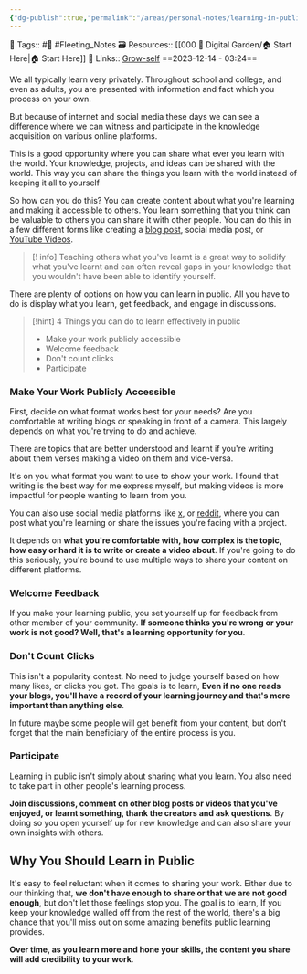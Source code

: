 ```yaml
---
{"dg-publish":true,"permalink":"/areas/personal-notes/learning-in-public/","dgPassFrontmatter":true,"noteIcon":"3","created":"2023-12-14T03:24:01.304+05:30","updated":"2023-12-24T21:43:41.866+05:30"}
---
```


🧶 Tags:: #🌱  #Fleeting_Notes 
🗃 Resources:: [[000 🏡 Digital Garden/🏠 Start Here\|🏠 Start Here]]
🔗 Links:: [Grow-self](https://grow-self.com/learning-in-public/)
==2023-12-14 - 03:24==

We all typically learn very privately. Throughout school and college, and even as adults, you are presented with information and fact which you process on your own.

But because of internet and social media these days we can see a difference where we can witness and participate in the knowledge acquisition on various online platforms.

This is a good opportunity where you can share what ever you learn with the world. Your knowledge, projects, and ideas can be shared with the world. This way you can share the things you learn with the world instead of keeping it all to yourself

So how can you do this? You can create content about what you're learning and making it accessible to others. You learn something that you think can be valuable to others you can share it with other people. You can do this in a few different forms like creating a [blog post](https://exiasgarden.pages.dev), social media post, or [YouTube Videos](https://youtube.com/@naamnahihai).

>[! info] Teaching others what you've learnt is a great way to solidify what you've learnt and can often reveal gaps in your knowledge that you wouldn't have been able to identify yourself.

There are plenty of options on how you can learn in public. All you have to do is display what you learn, get feedback, and engage in discussions.

> [!hint] 4 Things you can do to learn effectively in public
> - Make your work publicly accessible
> - Welcome feedback
> - Don't count clicks
> - Participate
### Make Your Work Publicly Accessible
First, decide on what format works best for your needs? Are you comfortable at writing blogs or speaking in front of a camera. This largely depends on what you're trying to do and achieve.

There are topics that are better understood and learnt if you're writing about them verses making a video on them and vice-versa.

It's on you what format you want to use to show your work. I found that writing is the best way for me express myself, but making videos is more impactful for people wanting to learn from you.

You can also use social media platforms like [x](https://twitter.com), or [reddit](https://reddit.com), where you can post what you're learning or share the issues you're facing with a project.

It depends on **what you're comfortable with, how complex is the topic, how easy or hard it is to write or create a video about**. If you're going to do this seriously, you're bound to use multiple ways to share your content on different platforms.
### Welcome Feedback
If you make your learning public, you set yourself up for feedback from other member of your community. **If someone thinks you're wrong or your work is not good? Well, that's a learning opportunity for you**.
### Don't Count Clicks
This isn't a popularity contest. No need to judge yourself based on how many likes, or clicks you got. The goals is to learn, **Even if no one reads your blogs, you'll have a record of your learning journey and that's more important than anything else**.

In future maybe some people will get benefit from your content, but don't forget that the main beneficiary of the entire process is you.
### Participate
Learning in public isn't simply about sharing what you learn. You also need to take part in other people's learning process.

**Join discussions, comment on other blog posts or videos that you've enjoyed, or learnt something, thank the creators and ask questions**. By doing so you open yourself up for new knowledge and can also share your own insights with others.
## Why You Should Learn in Public
It's easy to feel reluctant when it comes to sharing your work. Either due to our thinking that, **we don't have enough to share or that we are not good enough**, but don't let those feelings stop you. The goal is to learn, If you keep your knowledge walled off from the rest of the world, there's a big chance that you'll miss out on some amazing benefits public learning provides.

**Over time, as you learn more and hone your skills, the content you share will add credibility to your work**.